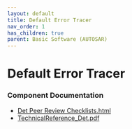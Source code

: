 ```yaml
---
layout: default
title: Default Error Tracer
nav_order: 1
has_children: true
parent: Basic Software (AUTOSAR)
---
```

# Default Error Tracer
### Component Documentation

- [Det Peer Review Checklists.html](doc/Det%20Peer%20Review%20Checklists.html)
- [TechnicalReference_Det.pdf](doc/TechnicalReference_Det.pdf)

